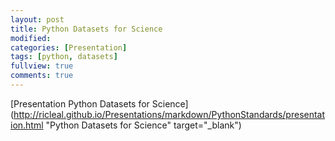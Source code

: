 ```yaml
---
layout: post
title: Python Datasets for Science
modified:
categories: [Presentation]
tags: [python, datasets]
fullview: true
comments: true
---
```


[Presentation Python Datasets for Science](http://ricleal.github.io/Presentations/markdown/PythonStandards/presentation.html "Python Datasets for Science" target="_blank")